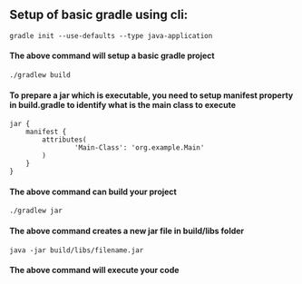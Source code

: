 ## Setup of basic gradle using cli:

```agsl
gradle init --use-defaults --type java-application
```
#### The above command will setup a basic gradle project
```agsl
./gradlew build
```

#### To prepare a jar which is executable, you need to setup manifest property in build.gradle to identify what is the main class to execute
```agsl
jar {
    manifest {
        attributes(
                'Main-Class': 'org.example.Main'
        )
    }
}
```

#### The above command can build your project
```agsl
./gradlew jar
```

#### The above command creates a new jar file in build/libs folder

``` agsl
java -jar build/libs/filename.jar
```
#### The above command will execute your code